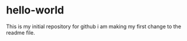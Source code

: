 # hello-world
This is my initial repository for github
i am making my first change to the readme file.
